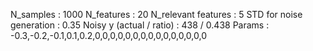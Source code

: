 N_samples                     : 1000
N_features                    : 20
N_relevant features           : 5
STD for noise generation      : 0.35
Noisy y (actual / ratio)      : 438 / 0.438
Params                        : -0.3,-0.2,-0.1,0.1,0.2,0,0,0,0,0,0,0,0,0,0,0,0,0,0,0
